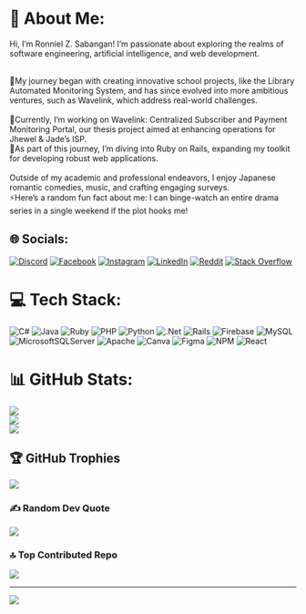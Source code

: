 <!--
**SUBZERO414/SUBZERO414** is a ✨ _special_ ✨ repository because its `README.md` (this file) appears on your GitHub profile.

Here are some ideas to get you started:

- 🔭 I’m currently working on ...
- 🌱 I’m currently learning ...
- 👯 I’m looking to collaborate on ...
- 🤔 I’m looking for help with ...
- 💬 Ask me about ...
- 📫 How to reach me: ...
- 😄 Pronouns: ...
- ⚡ Fun fact: ...
-->
# 💫 About Me:
Hi, I’m Ronniel Z. Sabangan! I’m passionate about exploring the realms of software engineering, artificial intelligence, and web development. 

<br>🔭My journey began with creating innovative school projects, like the Library Automated Monitoring System, and has since evolved into more ambitious ventures, such as Wavelink, which address real-world challenges.<br><br>🌱Currently, I’m working on Wavelink: Centralized Subscriber and Payment Monitoring Portal, our thesis project aimed at enhancing operations for Jhewel & Jade’s ISP. <br>👯As part of this journey, I’m diving into Ruby on Rails, expanding my toolkit for developing robust web applications.<br><br>Outside of my academic and professional endeavors, I enjoy Japanese romantic comedies, music, and crafting engaging surveys. <br>⚡Here’s a random fun fact about me: I can binge-watch an entire drama series in a single weekend if the plot hooks me!


## 🌐 Socials:
[![Discord](https://img.shields.io/badge/Discord-%237289DA.svg?logo=discord&logoColor=white)](https://discord.gg/https://discord.gg/4S7Mfe49RZ) [![Facebook](https://img.shields.io/badge/Facebook-%231877F2.svg?logo=Facebook&logoColor=white)](https://facebook.com/nielmetal07) [![Instagram](https://img.shields.io/badge/Instagram-%23E4405F.svg?logo=Instagram&logoColor=white)](https://instagram.com/nielmetal07) [![LinkedIn](https://img.shields.io/badge/LinkedIn-%230077B5.svg?logo=linkedin&logoColor=white)](https://linkedin.com/in/ronniel-sabangan-15b8a3296) [![Reddit](https://img.shields.io/badge/Reddit-%23FF4500.svg?logo=Reddit&logoColor=white)](https://reddit.com/user/u/ConversationSame954) [![Stack Overflow](https://img.shields.io/badge/-Stackoverflow-FE7A16?logo=stack-overflow&logoColor=white)](https://stackoverflow.com/users/21257569) 

# 💻 Tech Stack:
![C#](https://img.shields.io/badge/c%23-%23239120.svg?style=flat&logo=csharp&logoColor=white) ![Java](https://img.shields.io/badge/java-%23ED8B00.svg?style=flat&logo=openjdk&logoColor=white) ![Ruby](https://img.shields.io/badge/ruby-%23CC342D.svg?style=flat&logo=ruby&logoColor=white) ![PHP](https://img.shields.io/badge/php-%23777BB4.svg?style=flat&logo=php&logoColor=white) ![Python](https://img.shields.io/badge/python-3670A0?style=flat&logo=python&logoColor=ffdd54) ![.Net](https://img.shields.io/badge/.NET-5C2D91?style=flat&logo=.net&logoColor=white) ![Rails](https://img.shields.io/badge/rails-%23CC0000.svg?style=flat&logo=ruby-on-rails&logoColor=white) ![Firebase](https://img.shields.io/badge/firebase-a08021?style=flat&logo=firebase&logoColor=ffcd34) ![MySQL](https://img.shields.io/badge/mysql-4479A1.svg?style=flat&logo=mysql&logoColor=white) ![MicrosoftSQLServer](https://img.shields.io/badge/Microsoft%20SQL%20Server-CC2927?style=flat&logo=microsoft%20sql%20server&logoColor=white) ![Apache](https://img.shields.io/badge/apache-%23D42029.svg?style=flat&logo=apache&logoColor=white) ![Canva](https://img.shields.io/badge/Canva-%2300C4CC.svg?style=flat&logo=Canva&logoColor=white) ![Figma](https://img.shields.io/badge/figma-%23F24E1E.svg?style=flat&logo=figma&logoColor=white) ![NPM](https://img.shields.io/badge/NPM-%23CB3837.svg?style=flat&logo=npm&logoColor=white) ![React](https://img.shields.io/badge/react-%2320232a.svg?style=flat&logo=react&logoColor=%2361DAFB)
# 📊 GitHub Stats:
![](https://github-readme-stats.vercel.app/api?username=SUBZERO414&theme=dark&hide_border=false&include_all_commits=false&count_private=false)<br/>
![](https://github-readme-streak-stats.herokuapp.com/?user=SUBZERO414&theme=dark&hide_border=false)<br/>
![](https://github-readme-stats.vercel.app/api/top-langs/?username=SUBZERO414&theme=dark&hide_border=false&include_all_commits=false&count_private=false&layout=compact)

## 🏆 GitHub Trophies
![](https://github-profile-trophy.vercel.app/?username=SUBZERO414&theme=radical&no-frame=false&no-bg=true&margin-w=4)

### ✍️ Random Dev Quote
![](https://quotes-github-readme.vercel.app/api?type=horizontal&theme=radical)

### 🔝 Top Contributed Repo
![](https://github-contributor-stats.vercel.app/api?username=SUBZERO414&limit=5&theme=dark&combine_all_yearly_contributions=true)

---
[![](https://visitcount.itsvg.in/api?id=SUBZERO414&icon=0&color=0)](https://visitcount.itsvg.in)

<!-- Proudly created with GPRM ( https://gprm.itsvg.in ) -->
